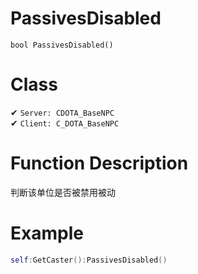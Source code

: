 # PassivesDisabled
```
bool PassivesDisabled()
```
# Class
✔ `Server: CDOTA_BaseNPC`  
✔ `Client: C_DOTA_BaseNPC`  

# Function Description
判断该单位是否被禁用被动

# Example
```lua
self:GetCaster():PassivesDisabled()
```